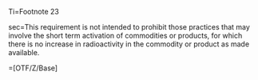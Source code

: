 Ti=Footnote 23

sec=This requirement is not intended to prohibit those practices that may involve the short term activation of commodities or products, for which there is no increase in radioactivity in the commodity or product as made available.

=[OTF/Z/Base]